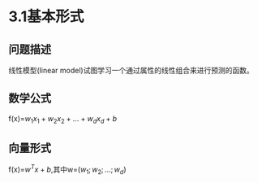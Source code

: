 # 3.1基本形式

## 问题描述
线性模型(linear model)试图学习一个通过属性的线性组合来进行预测的函数。

## 数学公式
f(x)=$w_1x_1+w_2x_2+...+w_dx_d+b$

## 向量形式
f(x)=$w^Tx+b$,其中w=($w_1;w_2;...;w_d$)